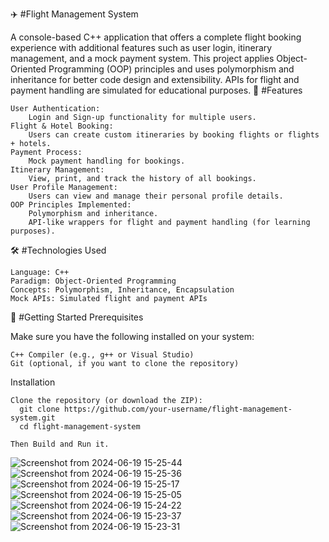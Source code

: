 ✈️ #Flight Management System

A console-based C++ application that offers a complete flight booking experience with additional features such as user login, itinerary management, and a mock payment system. This project applies Object-Oriented Programming (OOP) principles and uses polymorphism and inheritance for better code design and extensibility. APIs for flight and payment handling are simulated for educational purposes.
🌟 #Features

    User Authentication:
        Login and Sign-up functionality for multiple users.
    Flight & Hotel Booking:
        Users can create custom itineraries by booking flights or flights + hotels.
    Payment Process:
        Mock payment handling for bookings.
    Itinerary Management:
        View, print, and track the history of all bookings.
    User Profile Management:
        Users can view and manage their personal profile details.
    OOP Principles Implemented:
        Polymorphism and inheritance.
        API-like wrappers for flight and payment handling (for learning purposes).

🛠️ #Technologies Used

    Language: C++
    Paradigm: Object-Oriented Programming
    Concepts: Polymorphism, Inheritance, Encapsulation
    Mock APIs: Simulated flight and payment APIs

🚀 #Getting Started
Prerequisites

Make sure you have the following installed on your system:

    C++ Compiler (e.g., g++ or Visual Studio)
    Git (optional, if you want to clone the repository)

Installation

    Clone the repository (or download the ZIP):
      git clone https://github.com/your-username/flight-management-system.git
      cd flight-management-system

    Then Build and Run it.


![Screenshot from 2024-06-19 15-25-44](https://github.com/MohamedM216/Flight-Management-System/assets/113127368/e47c690d-f9c2-4b9b-9fcb-e1ba901ee251)
![Screenshot from 2024-06-19 15-25-36](https://github.com/MohamedM216/Flight-Management-System/assets/113127368/4aa3c28d-601c-4d58-b0af-5a5f0a2f7044)
![Screenshot from 2024-06-19 15-25-17](https://github.com/MohamedM216/Flight-Management-System/assets/113127368/efece116-433d-4d57-89e3-bb7b431538b7)
![Screenshot from 2024-06-19 15-25-05](https://github.com/MohamedM216/Flight-Management-System/assets/113127368/68f9d4ef-8713-4ab7-b57b-060742d060ff)
![Screenshot from 2024-06-19 15-24-22](https://github.com/MohamedM216/Flight-Management-System/assets/113127368/f0a8fb97-1d3f-4eb0-9946-9ce1ff92b379)
![Screenshot from 2024-06-19 15-23-37](https://github.com/MohamedM216/Flight-Management-System/assets/113127368/3c206f87-d9e6-4f2f-be1d-947b16431519)
![Screenshot from 2024-06-19 15-23-31](https://github.com/MohamedM216/Flight-Management-System/assets/113127368/a8340965-16d7-400c-946f-de09e6e0a631)
